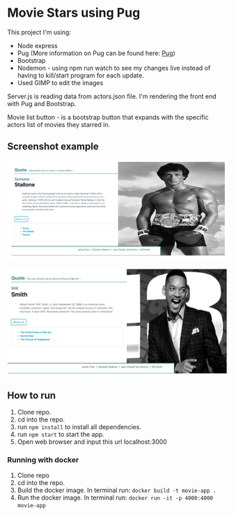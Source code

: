 # Movie Stars using Pug

This project I'm using:
* Node express
* Pug (More information on Pug can be found here:
[Pug](https://pugjs.org/api/getting-started.html))
* Bootstrap
* Nodemon - using npm run watch to see my changes live instead of having to kill/start program for each update.
* Used GIMP to edit the images

Server.js is reading data from actors.json file. I'm rendering the front end with Pug and Bootstrap.

Movie list button - is a bootstrap button that expands with the specific actors list of movies they starred in. 

## Screenshot example

![Sylvester](./public/images/NodePugExample.png)

![Will](./public/images/NodePugExample2.png)

## How to run

1. Clone repo.
2. cd into the repo.
3. run `npm install` to install all dependencies.
4. run `npm start` to start the app.
5. Open web browser and input this url localhost:3000

### Running with docker
1. Clone repo
2. cd into the repo.
3. Build the docker image. In terminal run: `docker build -t movie-app .` 
4. Run the docker image. In terminal run: `docker run -it -p 4000:4000 movie-app`